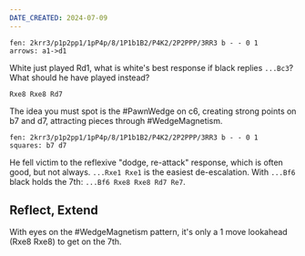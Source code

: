 ```yaml
---
DATE_CREATED: 2024-07-09
---
```


```chess
fen: 2krr3/p1p2pp1/1pP4p/8/1P1b1B2/P4K2/2P2PPP/3RR3 b - - 0 1
arrows: a1->d1
```

White just played Rd1, what is white's best response if black replies `...Bc3`? What should he have played instead?

<!-- divider -->

`Rxe8 Rxe8 Rd7`

The idea you must spot is the #PawnWedge on c6, creating strong points on b7 and d7, attracting pieces through #WedgeMagnetism.

```chess
fen: 2krr3/p1p2pp1/1pP4p/8/1P1b1B2/P4K2/2P2PPP/3RR3 b - - 0 1
squares: b7 d7
```

He fell victim to the reflexive "dodge, re-attack" response, which is often good, but not always. `...Rxe1 Rxe1` is the easiest de-escalation. With `...Bf6` black holds the 7th: `...Bf6 Rxe8 Rxe8 Rd7 Re7`.

## Reflect, Extend

With eyes on the #WedgeMagnetism pattern, it's only a 1 move lookahead (Rxe8 Rxe8) to get on the 7th.
